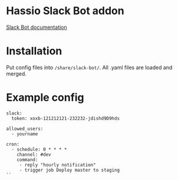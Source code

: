 # Hassio Slack Bot addon
[Slack Bot documentation](http://github.com/innogames/slack-bot)

# Installation
Put config files into `/share/slack-bot/`. All .yaml files are loaded and merged.

# Example config
```
slack:
  token: xoxb-121212121-232232-jdishd9D9hds 

allowed_users:
  - yourname

cron:
  - schedule: 0 * * * *
    channel: #dev
    command: 
     - reply "hourly notification"
     - trigger job Deploy master to staging
``
